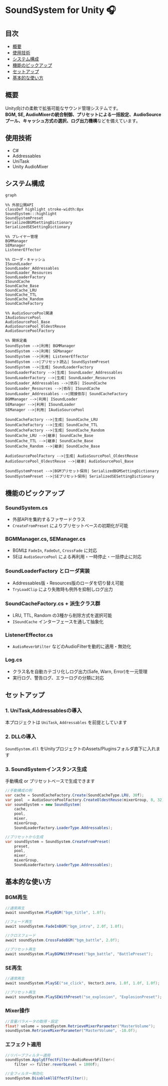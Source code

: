 # SoundSystem for Unity 🎧

## 目次
- [概要](#概要)
- [使用技術](#使用技術)
- [システム構成](#システム構成)
- [機能のピックアップ](#機能のピックアップ)
- [セットアップ](#セットアップ)
- [基本的な使い方](#基本的な使い方)

## 概要
Unity向けの柔軟で拡張可能なサウンド管理システムです。  
**BGM, SE, AudioMixerの統合制御、プリセットによる一括設定、AudioSourceプール、キャッシュ方式の選択、ログ出力機構**などを備えています。

## 使用技術
- C#
- Addressables
- UniTask
- Unity AudioMixer

## システム構成
```mermaid
graph

%% 外部公開API
classDef highlight stroke-width:8px
SoundSystem:::highlight
SoundSystemPreset
SerializedBGMSettingDictionary
SerializedSESettingDictionary

%% プレイヤー管理
BGMManager
SEManager
ListenerEffector

%% ローダ・キャッシュ
ISoundLoader
SoundLoader_Addressables
SoundLoader_Resources
SoundLoaderFactory
ISoundCache
SoundCache_Base
SoundCache_LRU
SoundCache_TTL
SoundCache_Random
SoundCacheFactory

%% AudioSourcePool関連
IAudioSourcePool
AudioSourcePool_Base
AudioSourcePool_OldestReuse
AudioSourcePoolFactory

%% 関係定義
SoundSystem -->|利用| BGMManager
SoundSystem -->|利用| SEManager
SoundSystem -->|利用| ListenerEffector
SoundSystem -->|プリセット読込| SoundSystemPreset
SoundSystem -->|生成| SoundLoaderFactory
SoundLoaderFactory -->|生成| SoundLoader_Addressables
SoundLoaderFactory -->|生成| SoundLoader_Resources
SoundLoader_Addressables -->|依存| ISoundCache
SoundLoader_Resources -->|依存| ISoundCache
SoundLoader_Addressables -->|間接依存| SoundCacheFactory
BGMManager -->|利用| ISoundLoader
SEManager -->|利用| ISoundLoader
SEManager -->|利用| IAudioSourcePool

SoundCacheFactory -->|生成| SoundCache_LRU
SoundCacheFactory -->|生成| SoundCache_TTL
SoundCacheFactory -->|生成| SoundCache_Random
SoundCache_LRU -->|継承| SoundCache_Base
SoundCache_TTL -->|継承| SoundCache_Base
SoundCache_Random -->|継承| SoundCache_Base

AudioSourcePoolFactory -->|生成| AudioSourcePool_OldestReuse
AudioSourcePool_OldestReuse -->|継承| AudioSourcePool_Base

SoundSystemPreset -->|BGMプリセット保持| SerializedBGMSettingDictionary
SoundSystemPreset -->|SEプリセット保持| SerializedSESettingDictionary
```


## 機能のピックアップ
### SoundSystem.cs  
- 外部APIを集約するファサードクラス  
- `CreateFromPreset` によりプリセットベースの初期化が可能

### BGMManager.cs, SEManager.cs  
- BGMは `FadeIn`, `FadeOut`, `CrossFade` に対応  
- SEは `AudioSourcePool` による再利用・一時停止・一括停止に対応

### SoundLoaderFactory とローダ実装
- Addressables版・Resources版のローダを切り替え可能
- `TryLoadClip` により失敗時も例外を抑制しログ出力

### SoundCacheFactory.cs + 派生クラス群  
- LRU, TTL, Random の3種から削除方式を選択可能  
- `ISoundCache` インターフェースを通して抽象化

### ListenerEffector.cs  
- `AudioReverbFilter` などのAudioFilterを動的に適用・無効化

### Log.cs  
- クラス名を自動カテゴリ化しログ出力(Safe, Warn, Error)を一元管理  
- 実行ログ、警告ログ、エラーログの分類に対応


## セットアップ
### 1. UniTask,Addressablesの導入
本プロジェクトは `UniTask`, `Addressables` を前提としています

### 2. DLLの導入
`SoundSystem.dll` をUnityプロジェクトのAssets/Pluginsフォルダ直下に入れます

### 3. SoundSystemインスタンス生成
手動構成 or プリセットベースで生成できます

```csharp
//手動構成の例
var cache = SoundCacheFactory.Create(SoundCacheType.LRU, 30f);
var pool  = AudioSourcePoolFactory.CreateOldestReuse(mixerGroup, 8, 32);
var soundSystem = new SoundSystem(
    cache,
    pool,
    mixer,
    mixerGroup,
    SoundLoaderFactory.LoaderType.Addressables);

//プリセットから生成
var soundSystem = SoundSystem.CreateFromPreset(
    preset,
    pool,
    mixer,
    mixerGroup,
    SoundLoaderFactory.LoaderType.Addressables);
```

## 基本的な使い方
### BGM再生
```csharp
//通常再生
await soundSystem.PlayBGM("bgm_title", 1.0f);

//フェード再生
await soundSystem.FadeInBGM("bgm_intro", 2.0f, 1.0f);

//クロスフェード
await soundSystem.CrossFadeBGM("bgm_battle", 2.0f);

//プリセット再生
await soundSystem.PlayBGMWithPreset("bgm_battle", "BattlePreset");
```

### SE再生
```csharp
//通常再生
await soundSystem.PlaySE("se_click", Vector3.zero, 1.0f, 1.0f, 1.0f);

//プリセット再生
await soundSystem.PlaySEWithPreset("se_explosion", "ExplosionPreset");
```

### Mixer操作
```csharp
//音量パラメータの取得・設定
float? volume = soundSystem.RetrieveMixerParameter("MasterVolume");
soundSystem.RetrieveMixerParameter("MasterVolume", -10.0f);
```

### エフェクト適用
```csharp
//リバーブフィルター適用
soundSystem.ApplyEffectFilter<AudioReverbFilter>(
    filter => filter.reverbLevel = 1000f);

//全フィルター無効化
soundSystem.DisableAllEffectFilter();
```
